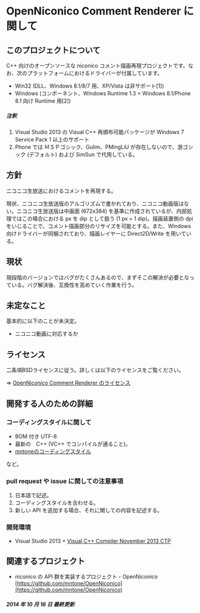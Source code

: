 ﻿# OpenNiconico Comment Renderer に関して

## このプロジェクトについて
C++ 向けのオープンソースな niconico コメント描画再現プロジェクトです。なお、次のプラットフォームにおけるドライバーが付属しています。

- Win32 (DLL、Windows 8.1/8/7 用、XP/Vista は非サポート[1])
- Windows (コンポーネント、Windows Runtime 1.3 = Windows 8.1/Phone 8.1 向け Runtime 用[2])

##### 注釈
1. Visual Studio 2013 の Visual C++ 再頒布可能パッケージが Windows 7 Service Pack 1 以上のサポート
2. Phone では ＭＳＰゴシック、Gulim、PMingLiU が存在しないので、游ゴシック (デフォルト) および SimSun で代用している。


## 方針
ニコニコ生放送におけるコメントを再現する。

現状、ニコニコ生放送版のアルゴリズムで書かれており、ニコニコ動画版はない。ニコニコ生放送版は中画面 (672x384) を基準に作成されているが、内部処理ではこの場合における px を dip として扱う (1 px = 1 dip)。描画装置側の dpi をいじることで、コメント描画部分のリサイズを可能とする。また、Windows 向けドライバーが同梱されており、描画レイヤーに Direct2D/Write を用いている。


## 現状
現段階のバージョンではバグがたくさんあるので、まずそこの解決が必要となっている。バグ解決後、互換性を高めていく作業を行う。

## 未定なこと
基本的に以下のことが未決定。

- ニコニコ動画に対応するか


## ライセンス
二条項BSDライセンスに従う。詳しくは以下のライセンスをご覧ください。

⇒ [OpenNiconico Comment Renderer のライセンス](./license.md)


## 開発する人のための詳細

### コーディングスタイルに関して
- BOM 付き UTF-8
- 最新の　C++ (VC++ でコンパイルが通ること)。
- [mntoneのコーディングスタイル](//gist.github.com/mntone/7513279)

など。

### pull request や issue に関しての注意事項
1. 日本語で記述。
2. コーディングスタイルを合わせる。
3. 新しい API を追加する場合、それに関しての内容を記述する。

### 開発環境
- Visual Studio 2013 + [Visual C++ Compiler November 2013 CTP](http://www.microsoft.com/en-us/download/details.aspx?id=41151)


## 関連するプロジェクト
- niconico の API 群を実装するプロジェクト - OpenNiconico
	[https://github.com/mntone/OpenNiconico](https://github.com/mntone/OpenNiconico)

##### 2014 年 10 月 16 日 最終更新